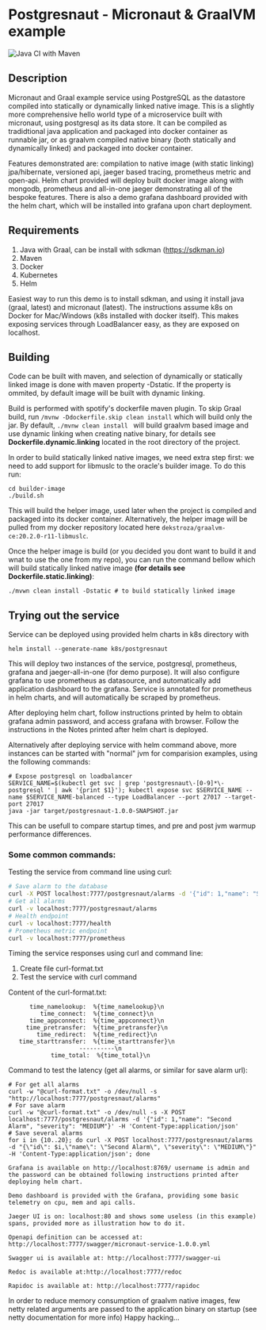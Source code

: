 # Postgresnaut - Micronaut & GraalVM example
![Java CI with Maven](https://github.com/dekstroza/postgresnaut/workflows/Java%20CI%20with%20Maven/badge.svg)


## Description

Micronaut and Graal example service using PostgreSQL as the datastore compiled into statically or dynamically linked native image.
This is a slightly more comprehensive hello world type of a microservice built with micronaut, using postgresql as its data store. It can be compiled as tradidtional java application and packaged into docker container as runnable jar, or as graalvm compiled native binary (both statically and dynamically linked) and packaged into docker container.

Features demonstrated are: compilation to native image (with static linking) jpa/hibernate, versioned api, jaeger based tracing, prometheus metric and open-api. Helm chart provided will deploy built docker image along with mongodb, prometheus and all-in-one jaeger demonstrating all of the bespoke features. There is also a demo grafana dashboard provided with the helm chart, which will be installed into grafana upon chart deployment.

## Requirements

1. Java with Graal, can be install with sdkman (https://sdkman.io)
2. Maven
3. Docker
4. Kubernetes
5. Helm


Easiest way to run this demo is to install sdkman, and using it install java (graal, latest) and micronaut (latest). The instructions assume k8s on Docker for Mac/Windows (k8s installed with docker itself). This makes exposing services through LoadBalancer easy, as they are exposed on localhost.

## Building
Code can be built with maven, and selection of dynamically or statically linked image is done with maven property -Dstatic. If the property is ommited, by default image will be built with dynamic linking.

Build is performed with spotify's dockerfile maven plugin. To skip Graal build, run `/mvnw -Ddockerfile.skip clean install` which will build only the jar.
By default, ```./mvnw clean install ``` will build graalvm based image and use dynamic linking when creating native binary, for details see **Dockerfile.dynamic.linking** located in the root directory of the project.

In order to build statically linked native images, we need extra step first: we need to add support for libmuslc to the oracle's builder image. 
To do this run:
```
cd builder-image
./build.sh
```
This will build the helper image, used later when the project is compiled and packaged into its docker container. Alternatively, the helper image will be pulled from my docker repository located here ```dekstroza/graalvm-ce:20.2.0-r11-libmuslc```.

Once the helper image is build (or you decided you dont want to build it and wnat to use the one from my repo), you can run the command bellow which will build statically linked native image **(for details see Dockerfile.static.linking)**:
```
./mvwn clean install -Dstatic # to build statically linked image
```

## Trying out the service

Service can be deployed using provided helm charts in k8s directory with
```
helm install --generate-name k8s/postgresnaut
```
This will deploy two instances of the service, postgresql, prometheus, grafana and jaeger-all-in-one (for demo purpose). It
will also configure grafana to use prometheus as datasource, and automatically
add application dashboard to the grafana.
Service is annotated for prometheus in helm charts, and will automatically be
scraped by prometheus.

After deploying helm chart, follow instructions printed by helm to obtain
grafana admin password, and access grafana with browser. Follow the instructions in the Notes printed after helm chart is deployed.

Alternatively after deploying service with helm command above, more instances
can be started with "normal" jvm for comparision examples, using the following commands:
```
# Expose postgresql on loadbalancer
SERVICE_NAME=$(kubectl get svc | grep 'postgresnaut\-[0-9]*\-postgresql ' | awk '{print $1}'); kubectl expose svc $SERVICE_NAME --name $SERVICE_NAME-balanced --type LoadBalancer --port 27017 --target-port 27017
java -jar target/postgresnaut-1.0.0-SNAPSHOT.jar
```
This can be usefull to compare startup times, and pre and post jvm warmup performance differences.

### Some common commands:

Testing the service from command line using curl:

```bash
# Save alarm to the database
curl -X POST localhost:7777/postgresnaut/alarms -d '{"id": 1,"name": "Second Alarm", "severity": "MEDIUM"}' -H 'Content-Type:application/json'
# Get all alarms
curl -v localhost:7777/postgresnaut/alarms
# Health endpoint
curl -v localhost:7777/health
# Prometheus metric endpoint
curl -v localhost:7777/prometheus
```
Timing the service responses using curl and command line:

1. Create file curl-format.txt
2. Test the service with curl command

Content of the curl-format.txt:
```
      time_namelookup:  %{time_namelookup}\n
         time_connect:  %{time_connect}\n
      time_appconnect:  %{time_appconnect}\n
     time_pretransfer:  %{time_pretransfer}\n
        time_redirect:  %{time_redirect}\n
   time_starttransfer:  %{time_starttransfer}\n
                    ----------\n
            time_total:  %{time_total}\n
``` 
Command to test the latency (get all alarms, or similar for save alarm url):
```
# For get all alarms
curl -w "@curl-format.txt" -o /dev/null -s "http://localhost:7777/postgresnaut/alarms"
# For save alarm
curl -w "@curl-format.txt" -o /dev/null -s -X POST localhost:7777/postgresnaut/alarms -d '{"id": 1,"name": "Second Alarm", "severity": "MEDIUM"}' -H 'Content-Type:application/json'
# Save several alarms
for i in {10..20}; do curl -X POST localhost:7777/postgresnaut/alarms -d "{\"id\": $i,\"name\": \"Second Alarm\", \"severity\": \"MEDIUM\"}" -H 'Content-Type:application/json'; done
```
```
Grafana is available on http://localhost:8769/ username is admin and the password can be obtained following instructions printed after deploying helm chart.
```

```
Demo dashboard is provided with the Grafana, providing some basic telemetry on cpu, mem and api calls.
```

```
Jaeger UI is on: localhost:80 and shows some useless (in this example) spans, provided more as illustration how to do it.
```

```
Openapi definition can be accessed at: http://localhost:7777/swagger/micronaut-service-1.0.0.yml
```

```
Swagger ui is available at: http://localhost:7777/swagger-ui
```

```
Redoc is available at:http://localhost:7777/redoc
```

```
Rapidoc is available at: http://localhost:7777/rapidoc
```

In order to reduce memory consumption of graalvm native images, few netty related arguments are passed to the application binary on startup (see netty documentation for more info)
Happy hacking...

